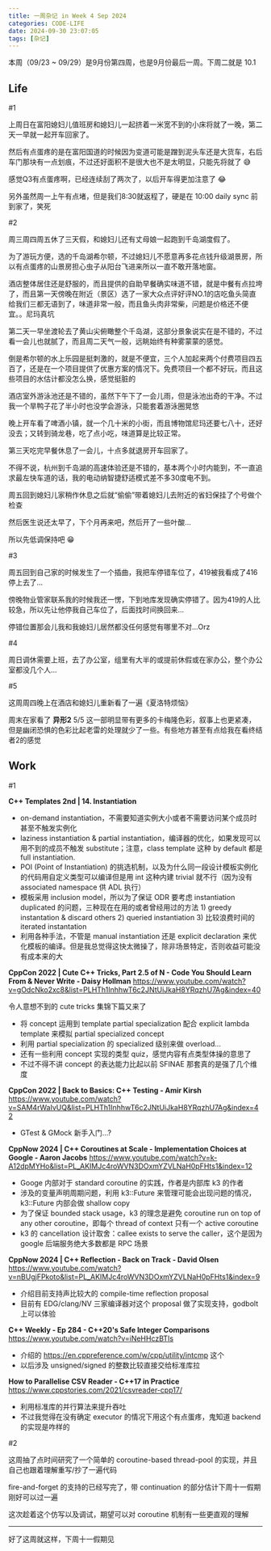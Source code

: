 ```yaml
---
title: 一周杂记 in Week 4 Sep 2024
categories: CODE-LIFE
date: 2024-09-30 23:07:05
tags: [杂记]
---
```

本周（09/23 ~ 09/29）是9月份第四周，也是9月份最后一周。下周二就是 10.1

## Life

\#1

上周日在富阳媳妇儿值班房和媳妇儿一起挤着一米宽不到的小床将就了一晚，第二天一早就一起开车回家了。

然后有点蛋疼的是在富阳国道的时候因为变道可能是蹭到泥头车还是大货车，右后车门那块有一点划痕，不过还好面积不是很大也不是太明显，只能先将就了 😅

感觉Q3有点蛋疼啊，已经连续刮了两次了，以后开车得更加注意了 😂

另外虽然周一上午有点堵，但是我们8:30就返程了，硬是在 10:00 daily sync 前到家了，笑死

\#2

周三周四周五休了三天假，和媳妇儿还有丈母娘一起跑到千岛湖度假了。

为了游玩方便，选的千岛湖希尔顿，不过媳妇儿不愿意再多花点钱升级湖景房，所以有点蛋疼的山景房担心虫子从阳台飞进来所以一直不敢开落地窗。

酒店整体居住还是舒服的，而且提供的自助早餐确实味道不错，就是中餐有点拉垮了，而且第一天傍晚在附近（景区）选了一家大众点评好评NO.1的店吃鱼头简直给我们三都无语到了，味道非常一般，而且鱼头肉非常柴，问题是价格还不便宜。。尼玛真坑

第二天一早坐渡轮去了黄山尖俯瞰整个千岛湖，这部分景象说实在是不错的，不过看一会儿也就腻了，而且周二天气一般，远眺始终有种雾蒙蒙的感觉。

倒是希尔顿的水上乐园是挺刺激的，就是不便宜，三个人加起来两个付费项目四五百了，还是在一个项目提供了优惠方案的情况下。免费项目一个都不好玩，而且这些项目的水估计都没怎么换，感觉挺脏的

酒店室外游泳池还是不错的，虽然下午下了一会儿雨，但是泳池出奇的干净。不过我一个旱鸭子花了半小时也没学会游泳，只能套着游泳圈晃悠

晚上开车看了啤酒小镇，就一个几十米的小街，而且博物馆尼玛还要七八十，还好没去；又转到骑龙巷，吃了点小吃，味道算是比较正常。

第三天吃完早餐休息了一会儿，十点多就退房开车回家了。

不得不说，杭州到千岛湖的高速体验还是不错的，基本两个小时内能到，不一直追求最左快车道的话，我的电动纳智捷舒适模式差不多30度电不到。

周五回到媳妇儿家稍作休息之后就“偷偷”带着媳妇儿去附近的省妇保挂了个号做个检查

然后医生说还太早了，下个月再来吧，然后开了一些叶酸...

所以先低调保持吧 😁

\#3

周五回到自己家的时候发生了一个插曲，我把车停错车位了，419被我看成了416停上去了...

傍晚物业管家联系我的时候我还一愣，下到地库发现确实停错了。因为419的人比较急，所以先让他停我自己车位了，后面找时间换回来...

停错位置那会儿我和我媳妇儿居然都没任何感觉有哪里不对...Orz

\#4

周日调休需要上班，去了办公室，组里有大半的或提前休假或在家办公，整个办公室都没几个人...

\#5

这周周四晚上在酒店和媳妇儿重新看了一遍《夏洛特烦恼》

周末在家看了 **异形2** 5/5 这一部明显带有更多的卡梅隆色彩，叙事上也更紧凑，但是幽闭恐惧的色彩比起老雷的处理就少了一些。有些地方甚至有点给我在看终结者2的感觉


## Work

\#1

**C++ Templates 2nd | 14. Instantiation**

- on-demand instantiation，不需要知道实例大小或者不需要访问某个成员时甚至不触发实例化
- laziness instantiation & partial instantiation，编译器的优化，如果发现可以用不到的成员不触发 substitute；注意，class template 这种 by default 都是 full instantiation.
- POI (Point of Instantiation) 的挑选机制，以及为什么同一段设计模板实例化的代码用自定义类型可以编译但是用 int 这种内建 trivial 就不行（因为没有 associated namespace 供 ADL 执行）
- 模板采用 inclusion model，所以为了保证 ODR 要考虑 instantiation duplicated 的问题，三种现在在用的或者曾经用过的方法 1) greedy instantation & discard others 2) queried instantiation 3) 比较浪费时间的 iterated instantation
- 利用各种手法，不管是 manual instantiation 还是 explicit declaration 来优化模板的编译。但是我总觉得这快太微操了，除非场景特定，否则收益可能没有成本来的大

**CppCon 2022 | Cute C++ Tricks, Part 2.5 of N - Code You Should Learn From & Never Write - Daisy Hollman** https://www.youtube.com/watch?v=gOdcNko2xc8&list=PLHTh1InhhwT6c2JNtUiJkaH8YRqzhU7Ag&index=40

令人意想不到的 cute tricks 集锦下篇又来了

- 将 concept 运用到 template partial specialization 配合 explicit lambda template 来模拟 partial specialized concept
- 利用 partial specialization 的 specialized 级别来做 overload…
- 还有一些利用 concept 实现的类型 quiz，感觉内容有点类型体操的意思了
- 不过不得不讲 concept 的表达能力比起以前 SFINAE 那套真的是强了几个维度

**CppCon 2022 | Back to Basics: C++ Testing - Amir Kirsh** https://www.youtube.com/watch?v=SAM4rWaIvUQ&list=PLHTh1InhhwT6c2JNtUiJkaH8YRqzhU7Ag&index=42

- GTest & GMock 新手入门…?

**CppNow 2024 | C++ Coroutines at Scale - Implementation Choices at Google - Aaron Jacobs** https://www.youtube.com/watch?v=k-A12dpMYHo&list=PL_AKIMJc4roWVN3DOxmYZVLNaH0pFHts1&index=12

- Googe 内部对于 standard coroutine 的实践，作者是内部库 k3 的作者
- 涉及的变量声明周期问题，利用 k3::Future 来管理可能会出现问题的情况，k3::Future 内部会做 shallow copy
- 为了保证 bounded stack usage，k3 的理念是避免 coroutine run on top of any other coroutine，即每个 thread of context 只有一个 active coroutine
- k3 的 cancellation 设计取舍：callee exists to serve the caller，这个是因为 google 后端服务绝大多数都是 RPC 场景

**CppNow 2024 | C++ Reflection - Back on Track - David Olsen** https://www.youtube.com/watch?v=nBUgjFPkoto&list=PL_AKIMJc4roWVN3DOxmYZVLNaH0pFHts1&index=9

- 介绍目前支持声比较大的 compile-time reflection proposal
- 目前有 EDG/clang/NV 三家编译器对这个 proposal 做了实现支持，godbolt 上可以体验

**C++ Weekly - Ep 284 - C++20's Safe Integer Comparisons** https://www.youtube.com/watch?v=iNeHHczBTIs

- 介绍的 https://en.cppreference.com/w/cpp/utility/intcmp 这个
- 以后涉及 unsigned/signed 的整数比较直接交给标准库拉

**How to Parallelise CSV Reader - C++17 in Practice** https://www.cppstories.com/2021/csvreader-cpp17/

- 利用标准库的并行算法来提升吞吐
- 不过我觉得在没有确定 executor 的情况下用这个有点蛋疼，鬼知道 backend 的实现是咋样的

\#2

这周抽了点时间研究了一个简单的 coroutine-based thread-pool 的实现，并且自己也跟着理解重写/抄了一遍代码

fire-and-forget 的支持的已经写完了，带 continuation 的部分估计下周十一假期刚好可以过一遍

这次趁着这个仿写以及调试，期望可以对 coroutine 机制有一些更直观的理解

---

好了这周就这样，下周十一假期见
